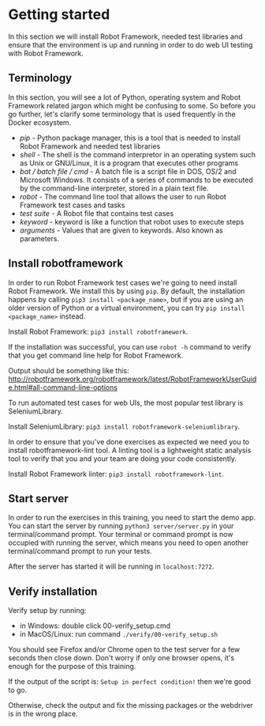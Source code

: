 # Getting started

In this section we will install Robot Framework, needed test libraries and ensure that the environment is up and running in order to do web UI testing with Robot Framework.

## Terminology

In this section, you will see a lot of Python, operating system and Robot Framework related jargon which might be confusing to some. So before you go further, let's clarify some terminology that is used frequently in the Docker ecosystem.

- *pip* - Python package manager, this is a tool that is needed to install Robot Framework and needed test libraries
- *shell* - The shell is the command interpretor in an operating system such as Unix or GNU/Linux, it is a program that executes other programs
- *bat / batch file / cmd* - A batch file is a script file in DOS, OS/2 and Microsoft Windows. It consists of a series of commands to be executed by the command-line interpreter, stored in a plain text file.
- *robot* - The command line tool that allows the user to run Robot Framework test cases and tasks
- *test suite* - A Robot file that contains test cases
- *keyword* - keyword is like a function that robot uses to execute steps
- *arguments* - Values that are given to keywords. Also known as parameters.

## Install robotframework

In order to run Robot Framework test cases we're going to need install Robot Framework. We install this by
using `pip`. By default, the installation happens by calling `pip3 install <package_name>`, but if you are
using an older version of Python or a virtual environment, you can try `pip install <package_name>` instead.

Install Robot Framework: `pip3 install robotframework`.

If the installation was successful, you can use `robot -h` command to verify that you get command line help for Robot Framework.

Output should be something like this: http://robotframework.org/robotframework/latest/RobotFrameworkUserGuide.html#all-command-line-options

To run automated test cases for web UIs, the most popular test library is SeleniumLibrary.

Install SeleniumLibrary: `pip3 install robotframework-seleniumlibrary`.

In order to ensure that you've done exercises as expected we need you to install robotframework-lint tool. A linting
tool is a lightweight static analysis tool to verify that you and your team are doing your code consistently.

Install Robot Framework linter: `pip3 install robotframework-lint`.

## Start server

In order to run the exercises in this training, you need to start the demo app. You can start the server
by running `python3 server/server.py` in your terminal/command prompt. Your terminal or command prompt is
now occupied with running the server, which means you need to open another terminal/command prompt to run
your tests.

After the server has started it will be running in `localhost:7272`.

## Verify installation

Verify setup by running:

- in Windows: double click 00-verify_setup.cmd
- in MacOS/Linux: run command `./verify/00-verify_setup.sh`

You should see Firefox and/or Chrome open to the test server for a few seconds then close down. Don't
worry if only one browser opens, it's enough for the purpose of this training.

If the output of the script is: `Setup in perfect condition!` then we're good to go.

Otherwise, check the output and fix the missing packages or the webdriver is in the wrong place.
